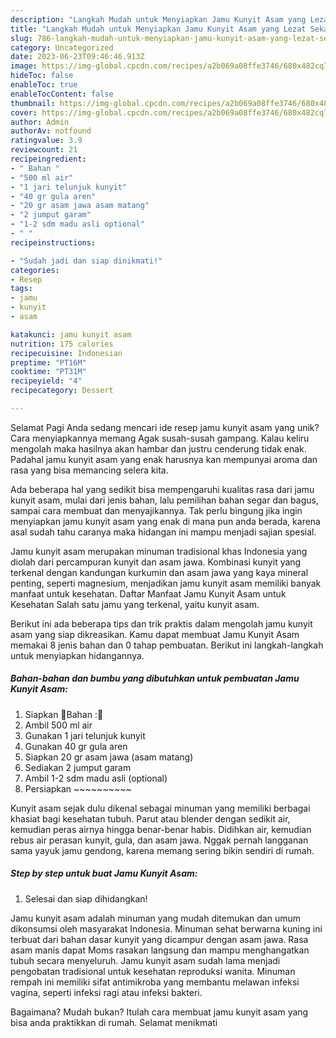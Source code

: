 ```yaml
---
description: "Langkah Mudah untuk Menyiapkan Jamu Kunyit Asam yang Lezat Sekali, Lezat"
title: "Langkah Mudah untuk Menyiapkan Jamu Kunyit Asam yang Lezat Sekali, Lezat"
slug: 786-langkah-mudah-untuk-menyiapkan-jamu-kunyit-asam-yang-lezat-sekali-lezat
category: Uncategorized
date: 2023-06-23T09:46:46.913Z
image: https://img-global.cpcdn.com/recipes/a2b069a08ffe3746/680x482cq70/jamu-kunyit-asam-foto-resep-utama.jpg
hideToc: false
enableToc: true
enableTocContent: false
thumbnail: https://img-global.cpcdn.com/recipes/a2b069a08ffe3746/680x482cq70/jamu-kunyit-asam-foto-resep-utama.jpg
cover: https://img-global.cpcdn.com/recipes/a2b069a08ffe3746/680x482cq70/jamu-kunyit-asam-foto-resep-utama.jpg
author: Admin
authorAv: notfound
ratingvalue: 3.9
reviewcount: 21
recipeingredient:
- " Bahan "
- "500 ml air"
- "1 jari telunjuk kunyit"
- "40 gr gula aren"
- "20 gr asam jawa asam matang"
- "2 jumput garam"
- "1-2 sdm madu asli optional"
- " "
recipeinstructions:

- "Sudah jadi dan siap dinikmati!"
categories:
- Resep
tags:
- jamu
- kunyit
- asam

katakunci: jamu kunyit asam 
nutrition: 175 calories
recipecuisine: Indonesian
preptime: "PT16M"
cooktime: "PT31M"
recipeyield: "4"
recipecategory: Dessert

---
```



Selamat Pagi Anda sedang mencari ide resep jamu kunyit asam yang unik? Cara menyiapkannya memang Agak susah-susah gampang. Kalau keliru mengolah maka hasilnya akan hambar dan justru cenderung tidak enak. Padahal jamu kunyit asam yang enak harusnya kan mempunyai aroma dan rasa yang bisa memancing selera kita.


Ada beberapa hal yang sedikit bisa mempengaruhi kualitas rasa dari jamu kunyit asam, mulai dari jenis bahan, lalu pemilihan bahan segar dan bagus, sampai cara membuat dan menyajikannya. Tak perlu bingung jika ingin menyiapkan jamu kunyit asam yang enak di mana pun anda berada, karena asal sudah tahu caranya maka hidangan ini mampu menjadi sajian spesial.

Jamu kunyit asam merupakan minuman tradisional khas Indonesia yang diolah dari percampuran kunyit dan asam jawa. Kombinasi kunyit yang terkenal dengan kandungan kurkumin dan asam jawa yang kaya mineral penting, seperti magnesium, menjadikan jamu kunyit asam memiliki banyak manfaat untuk kesehatan. Daftar Manfaat Jamu Kunyit Asam untuk Kesehatan Salah satu jamu yang terkenal, yaitu kunyit asam.


Berikut ini ada beberapa tips dan trik praktis dalam mengolah jamu kunyit asam yang siap dikreasikan. Kamu dapat membuat Jamu Kunyit Asam memakai 8 jenis bahan dan 0 tahap pembuatan. Berikut ini langkah-langkah untuk menyiapkan hidangannya.

<!--inarticleads1-->

##### Bahan-bahan dan bumbu yang dibutuhkan untuk pembuatan Jamu Kunyit Asam:

1. Siapkan  🌻Bahan :🌻
1. Ambil 500 ml air
1. Gunakan 1 jari telunjuk kunyit
1. Gunakan 40 gr gula aren
1. Siapkan 20 gr asam jawa (asam matang)
1. Sediakan 2 jumput garam
1. Ambil 1-2 sdm madu asli (optional)
1. Persiapkan  ~~~~~~~~~~


Kunyit asam sejak dulu dikenal sebagai minuman yang memiliki berbagai khasiat bagi kesehatan tubuh. Parut atau blender dengan sedikit air, kemudian peras airnya hingga benar-benar habis. Didihkan air, kemudian rebus air perasan kunyit, gula, dan asam jawa. Nggak pernah langganan sama yayuk jamu gendong, karena memang sering bikin sendiri di rumah. 

<!--inarticleads2-->

##### Step by step untuk buat Jamu Kunyit Asam:


1. Selesai dan siap dihidangkan!

Jamu kunyit asam adalah minuman yang mudah ditemukan dan umum dikonsumsi oleh masyarakat Indonesia. Minuman sehat berwarna kuning ini terbuat dari bahan dasar kunyit yang dicampur dengan asam jawa. Rasa asam manis dapat Moms rasakan langsung dan mampu menghangatkan tubuh secara menyeluruh. Jamu kunyit asam sudah lama menjadi pengobatan tradisional untuk kesehatan reproduksi wanita. Minuman rempah ini memiliki sifat antimikroba yang membantu melawan infeksi vagina, seperti infeksi ragi atau infeksi bakteri. 

Bagaimana? Mudah bukan? Itulah cara membuat jamu kunyit asam yang bisa anda praktikkan di rumah. Selamat menikmati
